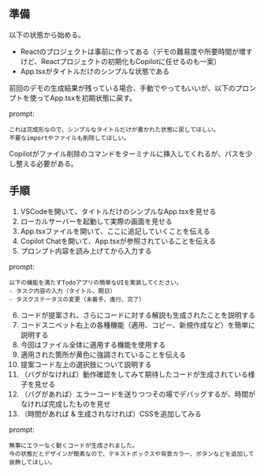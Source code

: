 ## 準備
以下の状態から始める。
- Reactのプロジェクトは事前に作ってある（デモの難易度や所要時間が増すけど、Reactプロジェクトの初期化もCopilotに任せるのも一案）
- App.tsxがタイトルだけのシンプルな状態である

前回のデモの生成結果が残っている場合、手動でやってもいいが、以下のプロンプトを使ってApp.tsxを初期状態に戻す。

prompt: 
```
これは完成形なので、シンプルなタイトルだけが書かれた状態に戻してほしい。
不要なimportやファイルも削除してほしい。
```
Copilotがファイル削除のコマンドをターミナルに挿入してくれるが、パスを少し整える必要がある。

## 手順
1. VSCodeを開いて、タイトルだけのシンプルなApp.tsxを見せる
2. ローカルサーバーを起動して実際の画面を見せる
3. App.tsxファイルを開いて、ここに追記していくことを伝える
4. Copilot Chatを開いて、App.tsxが参照されていることを伝える
5. プロンプト内容を読み上げてから入力する

prompt: 
```
以下の機能を満たすTodoアプリの簡単なUIを実装してください。
- タスク内容の入力（タイトル、期日）
- タスクステータスの変更（未着手、進行、完了）
```
6. コードが提案され、さらにコードに対する解説も生成されたことを説明する
7. コードスニペット右上の各種機能（適用、コピー、新規作成など）を簡単に説明する
8. 今回はファイル全体に適用する機能を使用する
9. 適用された箇所が黄色に強調されていることを伝える
10. 提案コード左上の選択肢について説明する
11. （バグがなければ）動作確認をしてみて期待したコードが生成されている様子を見せる
12. （バグがあれば）エラーコードを送りつつその場でデバッグするが、時間がなければ完成したものを見せ
13. （時間があれば & 生成されなければ）CSSを追加してみる

prompt: 
```
無事にエラーなく動くコードが生成されました。
今の状態だとデザインが簡素なので、テキストボックスや背景カラー、ボタンなどを追加して装飾してほしい。
```
